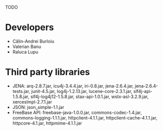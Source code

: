 TODO

Developers
==========

* Călin-Andrei Burloiu
* Valerian Banu
* Raluca Lupu

Third party libraries
=====================

* JENA: arq-2.8.7.jar, icu4j-3.4.4.jar, iri-0.8.jar, jena-2.6.4.jar, jena-2.6.4-tests.jar, junit-4.5.jar, log4j-1.2.13.jar, lucene-core-2.3.1.jar, slf4j-api-1.5.8.jar, slf4j-log4j12-1.5.8.jar, stax-api-1.0.1.jar, wstx-asl-3.2.9.jar, xercesImpl-2.7.1.jar
* JSON: json_simple-1.1.jar
* FreeBase API: freebase-java-1.0.0.jar, commons-codec-1.4.jar, commons-logging-1.1.1.jar, httpclient-4.1.1.jar, httpclient-cache-4.1.1.jar, httpcore-4.1.jar, httpmime-4.1.1.jar
